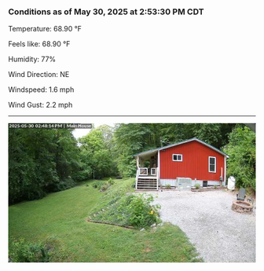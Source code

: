 ### Conditions as of May 30, 2025 at 2:53:30 PM CDT 

Temperature: 68.90 &deg;F

Feels like: 68.90 &deg;F

Humidity: 77%

Wind Direction: NE

Windspeed: 1.6 mph

Wind Gust: 2.2 mph

---

<img src="./images/latest.jpeg"/>

